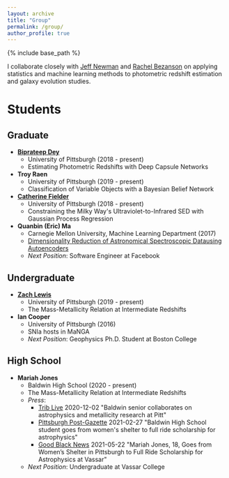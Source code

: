```yaml
---
layout: archive
title: "Group"
permalink: /group/
author_profile: true
---
```


{% include base_path %}


I collaborate closely with [Jeff Newman](https://janewman-pitt-edu.github.io/) and [Rachel Bezanson](https://rachelbezanson.github.io/) on applying statistics and machine learning methods to photometric redshift estimation and galaxy evolution studies.


Students
======

Graduate
--------
* **[Biprateep Dey](https://biprateep.github.io/)**
    * University of Pittsburgh (2018 - present)
    * Estimating Photometric Redshifts with Deep Capsule Networks
* **Troy Raen**
    * University of Pittsburgh (2019 - present)
    * Classification of Variable Objects with a Bayesian Belief Network
* **[Catherine Fielder](https://cfielder.github.io/)**
    * University of Pittsburgh (2018 - present)
    * Constraining the Milky Way's Ultraviolet-to-Infrared SED with Gaussian Process Regression
* **Quanbin (Eric) Ma**
    * Carnegie Mellon University, Machine Learning Department (2017)
    * [Dimensionality Reduction of Astronomical Spectroscopic Datausing Autoencoders](https://www.ml.cmu.edu/research/dap-papers/F17/dap-ma-quanbin.pdf)
    * _Next Position_: Software Engineer at Facebook

Undergraduate
-------------
* **[Zach Lewis](https://zachjlewis.github.io/)**
    * University of Pittsburgh (2019 - present)
    * The Mass-Metallicity Relation at Intermediate Redshifts
* **Ian Cooper**
    * University of Pittsburgh (2016)
    * SNIa hosts in MaNGA
    * _Next Position_: Geophysics Ph.D. Student at Boston College

High School
-----------
* **Mariah Jones**
    * Baldwin High School (2020 - present)
    * The Mass-Metallicity Relation at Intermediate Redshifts
    * _Press_:
        * [Trib Live](https://triblive.com/local/south-hills/baldwin-senior-collaborates-on-astrophysics-and-metallicity-research-at-pitt/) 2020-12-02 "Baldwin senior collaborates on astrophysics and metallicity research at Pitt"
        * [Pittsburgh Post-Gazette](https://www.post-gazette.com/news/19-neighbors/2021/02/27/19-Neighbors-Mariah-Jones-Baldwin-High-School-COVID-19/stories/202102260171) 2021-02-27 "Baldwin High School student goes from women's shelter to full ride scholarship for astrophysics"
        * [Good Black News](https://goodblacknews.org/2021/05/22/mariah-jones-18-goes-from-womens-shelter-in-pittsburgh-to-full-ride-scholarship-for-astrophysics-at-vassar/) 2021-05-22 "Mariah Jones, 18, Goes from Women’s Shelter in Pittsburgh to Full Ride Scholarship for Astrophysics at Vassar"
    * _Next Position_: Undergraduate at Vassar College
